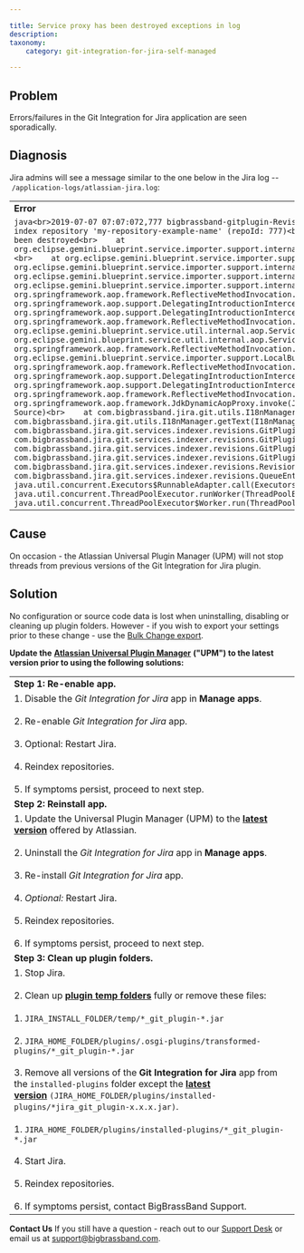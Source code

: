 ```yaml
---

title: Service proxy has been destroyed exceptions in log
description:
taxonomy:
    category: git-integration-for-jira-self-managed

---
```


## Problem

Errors/failures in the Git Integration for Jira application are seen sporadically.

## Diagnosis

Jira admins will see a message similar to the one below in the Jira log -- `/application-logs/atlassian-jira.log`:

|     |
| --- |
| **Error** |
| ```java<br>2019-07-07 07:07:072,777 bigbrassband-gitplugin-RevisionIndexerImpl:thread - 0 ERROR      [c.b.j.g.s.indexer.revisions.RevisionIndexerImpl] Unable to index repository 'my-repository-example-name' (repoId: 777)<br>org.eclipse.gemini.blueprint.service.importer.ServiceProxyDestroyedException: service proxy has been destroyed<br>    at org.eclipse.gemini.blueprint.service.importer.support.internal.aop.ServiceDynamicInterceptor$ServiceLookUpCallback.doWithRetry(ServiceDynamicInterceptor.java:101)<br>    at org.eclipse.gemini.blueprint.service.importer.support.internal.support.RetryTemplate.execute(RetryTemplate.java:81)<br>    at org.eclipse.gemini.blueprint.service.importer.support.internal.aop.ServiceDynamicInterceptor.lookupService(ServiceDynamicInterceptor.java:427)<br>    at org.eclipse.gemini.blueprint.service.importer.support.internal.aop.ServiceDynamicInterceptor.getTarget(ServiceDynamicInterceptor.java:400)<br>    at org.eclipse.gemini.blueprint.service.importer.support.internal.aop.ServiceInvoker.invoke(ServiceInvoker.java:60)<br>    at org.springframework.aop.framework.ReflectiveMethodInvocation.proceed(ReflectiveMethodInvocation.java:185)<br>    at org.springframework.aop.support.DelegatingIntroductionInterceptor.doProceed(DelegatingIntroductionInterceptor.java:136)<br>    at org.springframework.aop.support.DelegatingIntroductionInterceptor.invoke(DelegatingIntroductionInterceptor.java:124)<br>    at org.springframework.aop.framework.ReflectiveMethodInvocation.proceed(ReflectiveMethodInvocation.java:185)<br>    at org.eclipse.gemini.blueprint.service.util.internal.aop.ServiceTCCLInterceptor.invokeUnprivileged(ServiceTCCLInterceptor.java:70)<br>    at org.eclipse.gemini.blueprint.service.util.internal.aop.ServiceTCCLInterceptor.invoke(ServiceTCCLInterceptor.java:53)<br>    at org.springframework.aop.framework.ReflectiveMethodInvocation.proceed(ReflectiveMethodInvocation.java:185)<br>    at org.eclipse.gemini.blueprint.service.importer.support.LocalBundleContextAdvice.invoke(LocalBundleContextAdvice.java:57)<br>    at org.springframework.aop.framework.ReflectiveMethodInvocation.proceed(ReflectiveMethodInvocation.java:185)<br>    at org.springframework.aop.support.DelegatingIntroductionInterceptor.doProceed(DelegatingIntroductionInterceptor.java:136)<br>    at org.springframework.aop.support.DelegatingIntroductionInterceptor.invoke(DelegatingIntroductionInterceptor.java:124)<br>    at org.springframework.aop.framework.ReflectiveMethodInvocation.proceed(ReflectiveMethodInvocation.java:185)<br>    at org.springframework.aop.framework.JdkDynamicAopProxy.invoke(JdkDynamicAopProxy.java:212)<br>    at com.sun.proxy.$Proxy2505.getAllTranslationsForPrefix(Unknown Source)<br>    at com.bigbrassband.jira.git.utils.I18nManager.getForPrefix(I18nManager.java:54)<br>    at com.bigbrassband.jira.git.utils.I18nManager.getText(I18nManager.java:62)<br>    at com.bigbrassband.jira.git.services.indexer.revisions.GitPluginIndexManagerImpl.handleUpdateError(GitPluginIndexManagerImpl.java:303)<br>    at com.bigbrassband.jira.git.services.indexer.revisions.GitPluginIndexManagerImpl.fetchImpl(GitPluginIndexManagerImpl.java:523)<br>    at com.bigbrassband.jira.git.services.indexer.revisions.GitPluginIndexManagerImpl.callFetch(GitPluginIndexManagerImpl.java:502)<br>    at com.bigbrassband.jira.git.services.indexer.revisions.GitPluginIndexManagerImpl.updateIndex(GitPluginIndexManagerImpl.java:339)<br>    at com.bigbrassband.jira.git.services.indexer.revisions.RevisionIndexerImpl$1.doRun(RevisionIndexerImpl.java:151)<br>    at com.bigbrassband.jira.git.services.indexer.revisions.QueueEntry.run(QueueEntry.java:82)<br>    at java.util.concurrent.Executors$RunnableAdapter.call(Executors.java:511)<br>    at java.util.concurrent.FutureTask.run(FutureTask.java:266)<br>    at java.util.concurrent.ThreadPoolExecutor.runWorker(ThreadPoolExecutor.java:1149)<br>    at java.util.concurrent.ThreadPoolExecutor$Worker.run(ThreadPoolExecutor.java:624)<br>    at java.lang.Thread.run(Thread.java:748)<br>``` |

## Cause

On occasion - the Atlassian Universal Plugin Manager (UPM) will not stop threads from previous versions of the Git Integration for Jira plugin.

## Solution

No configuration or source code data is lost when uninstalling, disabling or cleaning up plugin folders. However - if you wish to export your settings prior to these change - use the [Bulk Change export](https://bigbrassband.com/git-integration-for-jira/documentation/bulk-change.html#gitctrlvwr_repoeditor).

**Update the** [**Atlassian Universal Plugin Manager**](https://marketplace.atlassian.com/apps/23915/atlassian-universal-plugin-manager) **("UPM") to the latest version prior to using the following solutions:**

|     |
| --- |
| **Step 1: Re-enable app.** |
| 1.  Disable the _Git Integration for Jira_ app in **Manage apps**.<br>    <br>2.  Re-enable _Git Integration for Jira_ app.<br>    <br>3.  Optional: Restart Jira.<br>    <br>4.  Reindex repositories.<br>    <br>5.  If symptoms persist, proceed to next step. |
| **Step 2: Reinstall app.** |
| 1.  Update the Universal Plugin Manager (UPM) to the [**latest version**](https://marketplace.atlassian.com/apps/23915/atlassian-universal-plugin-manager?tab=versions) offered by Atlassian.<br>    <br>2.  Uninstall the _Git Integration for Jira_ app in **Manage apps**.<br>    <br>3.  Re-install _Git Integration for Jira_ app.<br>    <br>4.  _Optional:_ Restart Jira.<br>    <br>5.  Reindex repositories.<br>    <br>6.  If symptoms persist, proceed to next step. |
| **Step 3: Clean up plugin folders.** |
| 1.  Stop Jira.<br>    <br>2.  Clean up [**plugin temp folders**](https://answers.atlassian.com/questions/7110972/can-we-clean-up-osgi-plugins-in-jira) fully or remove these files:<br>    <br>    1.  `JIRA_INSTALL_FOLDER/temp/*_git_plugin-*.jar`<br>        <br>    2.  `JIRA_HOME_FOLDER/plugins/.osgi-plugins/transformed-plugins/*_git_plugin-*.jar`<br>        <br>3.  Remove all versions of the **Git Integration for Jira** app from the `installed-plugins` folder except the [**latest version**](https://marketplace.atlassian.com/apps/4984/git-integration-for-jira?hosting=server&tab=versions) `(JIRA_HOME_FOLDER/plugins/installed-plugins/*jira_git_plugin-x.x.x.jar)`.<br>    <br>    1.  `JIRA_HOME_FOLDER/plugins/installed-plugins/*_git_plugin-*.jar`<br>        <br>4.  Start Jira.<br>    <br>5.  Reindex repositories.<br>    <br>6.  If symptoms persist, contact BigBrassBand Support. |

**Contact Us**
If you still have a question - reach out to our [Support Desk](https://bigbrassband.atlassian.net/servicedesk/customer/portals) or email us at [support@bigbrassband.com](mailto:support@bigbrassband.com).

